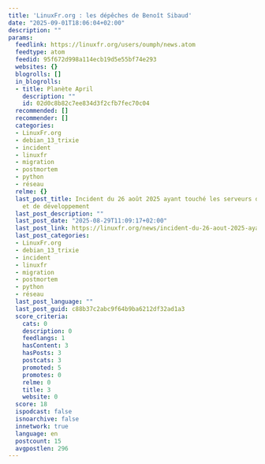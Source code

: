 ```yaml
---
title: 'LinuxFr.org : les dépêches de Benoît Sibaud'
date: "2025-09-01T18:06:04+02:00"
description: ""
params:
  feedlink: https://linuxfr.org/users/oumph/news.atom
  feedtype: atom
  feedid: 95f672d998a114ecb19d5e55bf74e293
  websites: {}
  blogrolls: []
  in_blogrolls:
  - title: Planète April
    description: ""
    id: 02d0c8b82c7ee834d3f2cfb7fec70c04
  recommended: []
  recommender: []
  categories:
  - LinuxFr.org
  - debian_13_trixie
  - incident
  - linuxfr
  - migration
  - postmortem
  - python
  - réseau
  relme: {}
  last_post_title: Incident du 26 août 2025 ayant touché les serveurs de production
    et de développement
  last_post_description: ""
  last_post_date: "2025-08-29T11:09:17+02:00"
  last_post_link: https://linuxfr.org/news/incident-du-26-aout-2025-ayant-touche-les-serveurs-de-production-et-de-developpement
  last_post_categories:
  - LinuxFr.org
  - debian_13_trixie
  - incident
  - linuxfr
  - migration
  - postmortem
  - python
  - réseau
  last_post_language: ""
  last_post_guid: c88b37c2abc9f64b9ba6212df32ad1a3
  score_criteria:
    cats: 0
    description: 0
    feedlangs: 1
    hasContent: 3
    hasPosts: 3
    postcats: 3
    promoted: 5
    promotes: 0
    relme: 0
    title: 3
    website: 0
  score: 18
  ispodcast: false
  isnoarchive: false
  innetwork: true
  language: en
  postcount: 15
  avgpostlen: 296
---
```


